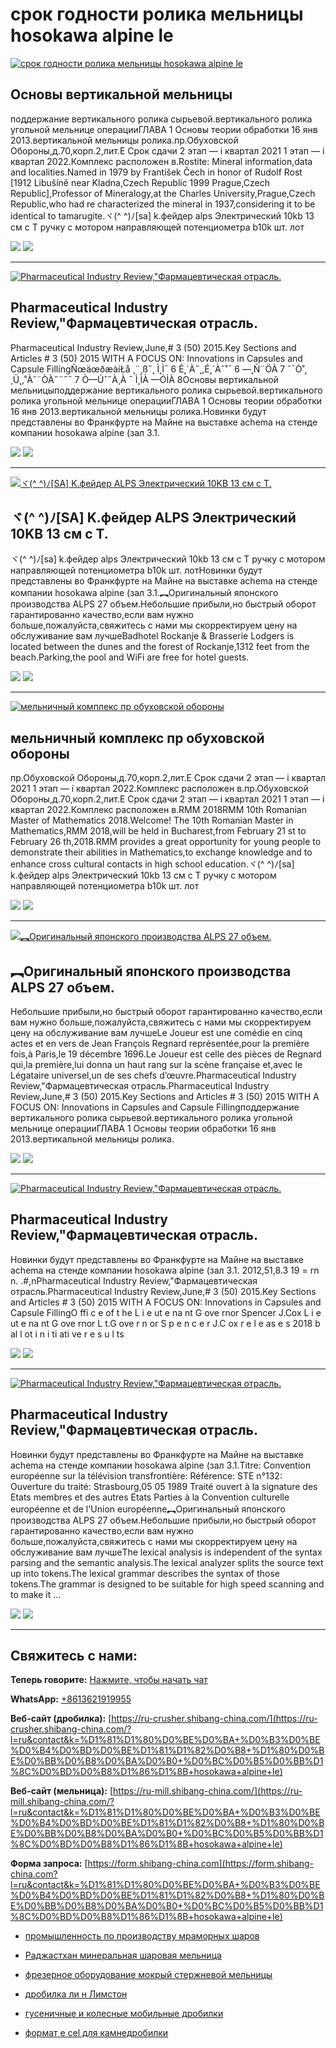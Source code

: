 # срок годности ролика мельницы hosokawa alpine le

<a href="https://swt.shibang-china.com/?l=ru&img&k=%D1%81%D1%80%D0%BE%D0%BA+%D0%B3%D0%BE%D0%B4%D0%BD%D0%BE%D1%81%D1%82%D0%B8+%D1%80%D0%BE%D0%BB%D0%B8%D0%BA%D0%B0+%D0%BC%D0%B5%D0%BB%D1%8C%D0%BD%D0%B8%D1%86%D1%8B+hosokawa+alpine+le" target="_blank">![срок годности ролика мельницы hosokawa alpine le](http://static.shibang-china.com/all-800x300/271.jpg)</a>

## Основы вертикальной мельницы
поддержание вертикального ролика сырьевой.вертикального ролика угольной мельнице операцииГЛАВА 1 Основы теории обработки 16 янв 2013.вертикальной мельницы ролика.пр.Обуховской Обороны,д.70,корп.2,лит.Е Срок сдачи 2 этап — i квартал 2021 1 этап — i квартал 2022.Комплекс расположен в.Rostite: Mineral information,data and localities.Named in 1979 by František Čech in honor of Rudolf Rost [1912 Libuš&#237;ně near Kladna,Czech Republic 1999 Prague,Czech Republic],Professor of Mineralogy,at the Charles University,Prague,Czech Republic,who had re characterized the mineral in 1937,considering it to be identical to tamarugite.ヾ(^ ^)ﾉ[sa] k.фейдер alps Электрический 10kb 13 см с Т ручку с мотором направляющей потенциометра b10k шт. лот


<a href="https://whatsapp.shibangsoft.com/WhatsApp.php" target="_blank" title="WhatsApp">![](http://static.shibang-china.com/icon/whatsapp.png)</a> <a href="https://swt.shibang-china.com/?l=ru&icon&k=%D1%81%D1%80%D0%BE%D0%BA+%D0%B3%D0%BE%D0%B4%D0%BD%D0%BE%D1%81%D1%82%D0%B8+%D1%80%D0%BE%D0%BB%D0%B8%D0%BA%D0%B0+%D0%BC%D0%B5%D0%BB%D1%8C%D0%BD%D0%B8%D1%86%D1%8B+hosokawa+alpine+le" target="_blank">![](http://static.shibang-china.com/icon/chat-ru.png)</a>

---

<a href="https://swt.shibang-china.com/?l=ru&img&k=%D1%81%D1%80%D0%BE%D0%BA+%D0%B3%D0%BE%D0%B4%D0%BD%D0%BE%D1%81%D1%82%D0%B8+%D1%80%D0%BE%D0%BB%D0%B8%D0%BA%D0%B0+%D0%BC%D0%B5%D0%BB%D1%8C%D0%BD%D0%B8%D1%86%D1%8B+hosokawa+alpine+le" target="_blank">![Pharmaceutical Industry Review,&quot;Фармацевтическая отрасль.](http://static.shibang-china.com/all-800x300/737.jpg)</a>

## Pharmaceutical Industry Review,&quot;Фармацевтическая отрасль.
Pharmaceutical Industry Review,June,# 3 (50) 2015.Key Sections and Articles # 3 (50) 2015 WITH A FOCUS ON: Innovations in Capsules and Capsule Filling&#209;œ&#228;œ&#240;&#230;&#224;&#237;Ł&#229; &#184;&#168;&#184;&#223;˝˛ &#204;˛&#204;&#175; 6 &#201;˛&#180;&#192;˝˛,&#201;˛&#180;&#192;˝˚&#175; 6 —˛&#209;&#168;&#214;&#192; 7 ˇ&#175;&#210;˚˛ &#184;&#220;˛,˚&#192;ˇ&#168;&#210;&#192;˝&#168;˝&#175; 7 &#210;—&#218;ˆ˝&#192;&#184;&#192; &#175; &#204;˛&#204;&#192; —&#211;&#204;&#192; 8Основы вертикальной мельницыподдержание вертикального ролика сырьевой.вертикального ролика угольной мельнице операцииГЛАВА 1 Основы теории обработки 16 янв 2013.вертикальной мельницы ролика.Новинки будут представлены во Франкфурте на Майне на выставке achema на стенде компании hosokawa alpine (зал 3.1.


<a href="https://whatsapp.shibangsoft.com/WhatsApp.php" target="_blank" title="WhatsApp">![](http://static.shibang-china.com/icon/whatsapp.png)</a> <a href="https://swt.shibang-china.com/?l=ru&icon&k=%D1%81%D1%80%D0%BE%D0%BA+%D0%B3%D0%BE%D0%B4%D0%BD%D0%BE%D1%81%D1%82%D0%B8+%D1%80%D0%BE%D0%BB%D0%B8%D0%BA%D0%B0+%D0%BC%D0%B5%D0%BB%D1%8C%D0%BD%D0%B8%D1%86%D1%8B+hosokawa+alpine+le" target="_blank">![](http://static.shibang-china.com/icon/chat-ru.png)</a>

---

<a href="https://swt.shibang-china.com/?l=ru&img&k=%D1%81%D1%80%D0%BE%D0%BA+%D0%B3%D0%BE%D0%B4%D0%BD%D0%BE%D1%81%D1%82%D0%B8+%D1%80%D0%BE%D0%BB%D0%B8%D0%BA%D0%B0+%D0%BC%D0%B5%D0%BB%D1%8C%D0%BD%D0%B8%D1%86%D1%8B+hosokawa+alpine+le" target="_blank">![ヾ(^ ^)ﾉ[SA] K.фейдер ALPS Электрический 10KB 13 см с Т.](http://static.shibang-china.com/all-800x300/1011.jpg)</a>

## ヾ(^ ^)ﾉ[SA] K.фейдер ALPS Электрический 10KB 13 см с Т.
ヾ(^ ^)ﾉ[sa] k.фейдер alps Электрический 10kb 13 см с Т ручку с мотором направляющей потенциометра b10k шт. лотНовинки будут представлены во Франкфурте на Майне на выставке achema на стенде компании hosokawa alpine (зал 3.1.︻Оригинальный японского производства ALPS 27 объем.Небольшие прибыли,но быстрый оборот гарантированно качество,если вам нужно больше,пожалуйста,свяжитесь с нами мы скорректируем цену на обслуживание вам лучшеBadhotel Rockanje &amp; Brasserie Lodgers is located between the dunes and the forest of Rockanje,1312 feet from the beach.Parking,the pool and WiFi are free for hotel guests.


<a href="https://whatsapp.shibangsoft.com/WhatsApp.php" target="_blank" title="WhatsApp">![](http://static.shibang-china.com/icon/whatsapp.png)</a> <a href="https://swt.shibang-china.com/?l=ru&icon&k=%D1%81%D1%80%D0%BE%D0%BA+%D0%B3%D0%BE%D0%B4%D0%BD%D0%BE%D1%81%D1%82%D0%B8+%D1%80%D0%BE%D0%BB%D0%B8%D0%BA%D0%B0+%D0%BC%D0%B5%D0%BB%D1%8C%D0%BD%D0%B8%D1%86%D1%8B+hosokawa+alpine+le" target="_blank">![](http://static.shibang-china.com/icon/chat-ru.png)</a>

---

<a href="https://swt.shibang-china.com/?l=ru&img&k=%D1%81%D1%80%D0%BE%D0%BA+%D0%B3%D0%BE%D0%B4%D0%BD%D0%BE%D1%81%D1%82%D0%B8+%D1%80%D0%BE%D0%BB%D0%B8%D0%BA%D0%B0+%D0%BC%D0%B5%D0%BB%D1%8C%D0%BD%D0%B8%D1%86%D1%8B+hosokawa+alpine+le" target="_blank">![мельничный комплекс пр обуховской обороны](http://static.shibang-china.com/all-800x300/173.jpg)</a>

## мельничный комплекс пр обуховской обороны
пр.Обуховской Обороны,д.70,корп.2,лит.Е Срок сдачи 2 этап — i квартал 2021 1 этап — i квартал 2022.Комплекс расположен в.пр.Обуховской Обороны,д.70,корп.2,лит.Е Срок сдачи 2 этап — i квартал 2021 1 этап — i квартал 2022.Комплекс расположен в.RMM 2018RMM 10th Romanian Master of Mathematics 2018.Welcome! The 10th Romanian Master in Mathematics,RMM 2018,will be held in Bucharest,from February 21 st to February 26 th,2018.RMM provides a great opportunity for young people to demonstrate their abilities in Mathematics,to exchange knowledge and to enhance cross cultural contacts in high school education.ヾ(^ ^)ﾉ[sa] k.фейдер alps Электрический 10kb 13 см с Т ручку с мотором направляющей потенциометра b10k шт. лот


<a href="https://whatsapp.shibangsoft.com/WhatsApp.php" target="_blank" title="WhatsApp">![](http://static.shibang-china.com/icon/whatsapp.png)</a> <a href="https://swt.shibang-china.com/?l=ru&icon&k=%D1%81%D1%80%D0%BE%D0%BA+%D0%B3%D0%BE%D0%B4%D0%BD%D0%BE%D1%81%D1%82%D0%B8+%D1%80%D0%BE%D0%BB%D0%B8%D0%BA%D0%B0+%D0%BC%D0%B5%D0%BB%D1%8C%D0%BD%D0%B8%D1%86%D1%8B+hosokawa+alpine+le" target="_blank">![](http://static.shibang-china.com/icon/chat-ru.png)</a>

---

<a href="https://swt.shibang-china.com/?l=ru&img&k=%D1%81%D1%80%D0%BE%D0%BA+%D0%B3%D0%BE%D0%B4%D0%BD%D0%BE%D1%81%D1%82%D0%B8+%D1%80%D0%BE%D0%BB%D0%B8%D0%BA%D0%B0+%D0%BC%D0%B5%D0%BB%D1%8C%D0%BD%D0%B8%D1%86%D1%8B+hosokawa+alpine+le" target="_blank">![︻Оригинальный японского производства ALPS 27 объем.](http://static.shibang-china.com/all-800x300/989.jpg)</a>

## ︻Оригинальный японского производства ALPS 27 объем.
Небольшие прибыли,но быстрый оборот гарантированно качество,если вам нужно больше,пожалуйста,свяжитесь с нами мы скорректируем цену на обслуживание вам лучшеLe Joueur est une com&#233;die en cinq actes et en vers de Jean Fran&#231;ois Regnard repr&#233;sent&#233;e,pour la premi&#232;re fois,&#224; Paris,le 19 d&#233;cembre 1696.Le Joueur est celle des pi&#232;ces de Regnard qui,la premi&#232;re,lui donna un haut rang sur la sc&#232;ne fran&#231;aise et,avec le L&#233;gataire universel,un de ses chefs d’œuvre.Pharmaceutical Industry Review,&quot;Фармацевтическая отрасль.Pharmaceutical Industry Review,June,# 3 (50) 2015.Key Sections and Articles # 3 (50) 2015 WITH A FOCUS ON: Innovations in Capsules and Capsule Fillingподдержание вертикального ролика сырьевой.вертикального ролика угольной мельнице операцииГЛАВА 1 Основы теории обработки 16 янв 2013.вертикальной мельницы ролика.


<a href="https://whatsapp.shibangsoft.com/WhatsApp.php" target="_blank" title="WhatsApp">![](http://static.shibang-china.com/icon/whatsapp.png)</a> <a href="https://swt.shibang-china.com/?l=ru&icon&k=%D1%81%D1%80%D0%BE%D0%BA+%D0%B3%D0%BE%D0%B4%D0%BD%D0%BE%D1%81%D1%82%D0%B8+%D1%80%D0%BE%D0%BB%D0%B8%D0%BA%D0%B0+%D0%BC%D0%B5%D0%BB%D1%8C%D0%BD%D0%B8%D1%86%D1%8B+hosokawa+alpine+le" target="_blank">![](http://static.shibang-china.com/icon/chat-ru.png)</a>

---

<a href="https://swt.shibang-china.com/?l=ru&img&k=%D1%81%D1%80%D0%BE%D0%BA+%D0%B3%D0%BE%D0%B4%D0%BD%D0%BE%D1%81%D1%82%D0%B8+%D1%80%D0%BE%D0%BB%D0%B8%D0%BA%D0%B0+%D0%BC%D0%B5%D0%BB%D1%8C%D0%BD%D0%B8%D1%86%D1%8B+hosokawa+alpine+le" target="_blank">![Pharmaceutical Industry Review,&quot;Фармацевтическая отрасль.](http://static.shibang-china.com/all-800x300/358.jpg)</a>

## Pharmaceutical Industry Review,&quot;Фармацевтическая отрасль.
Новинки будут представлены во Франкфурте на Майне на выставке achema на стенде компании hosokawa alpine (зал 3.1. 2012,51,8.3 19 = rn n. .#,nPharmaceutical Industry Review,&quot;Фармацевтическая отрасль.Pharmaceutical Industry Review,June,# 3 (50) 2015.Key Sections and Articles # 3 (50) 2015 WITH A FOCUS ON: Innovations in Capsules and Capsule FillingO ffi c e of t he L i e ut e na nt G ove rnor Spencer J.Cox L i e ut e na nt G ove rnor L t.G ove r n or S p e n c e r J.C ox r e l e as e s 2018 b al l ot i n i ti ati ve r e s u l ts


<a href="https://whatsapp.shibangsoft.com/WhatsApp.php" target="_blank" title="WhatsApp">![](http://static.shibang-china.com/icon/whatsapp.png)</a> <a href="https://swt.shibang-china.com/?l=ru&icon&k=%D1%81%D1%80%D0%BE%D0%BA+%D0%B3%D0%BE%D0%B4%D0%BD%D0%BE%D1%81%D1%82%D0%B8+%D1%80%D0%BE%D0%BB%D0%B8%D0%BA%D0%B0+%D0%BC%D0%B5%D0%BB%D1%8C%D0%BD%D0%B8%D1%86%D1%8B+hosokawa+alpine+le" target="_blank">![](http://static.shibang-china.com/icon/chat-ru.png)</a>

---

<a href="https://swt.shibang-china.com/?l=ru&img&k=%D1%81%D1%80%D0%BE%D0%BA+%D0%B3%D0%BE%D0%B4%D0%BD%D0%BE%D1%81%D1%82%D0%B8+%D1%80%D0%BE%D0%BB%D0%B8%D0%BA%D0%B0+%D0%BC%D0%B5%D0%BB%D1%8C%D0%BD%D0%B8%D1%86%D1%8B+hosokawa+alpine+le" target="_blank">![Pharmaceutical Industry Review,&quot;Фармацевтическая отрасль.](http://static.shibang-china.com/all-800x300/598.jpg)</a>

## Pharmaceutical Industry Review,&quot;Фармацевтическая отрасль.
Новинки будут представлены во Франкфурте на Майне на выставке achema на стенде компании hosokawa alpine (зал 3.1.Titre: Convention europ&#233;enne sur la t&#233;l&#233;vision transfronti&#232;re: R&#233;f&#233;rence: STE n&#176;132: Ouverture du trait&#233;: Strasbourg,05 05 1989 Trait&#233; ouvert &#224; la signature des Etats membres et des autres Etats Parties &#224; la Convention culturelle europ&#233;enne et de l'Union europ&#233;enne︻Оригинальный японского производства ALPS 27 объем.Небольшие прибыли,но быстрый оборот гарантированно качество,если вам нужно больше,пожалуйста,свяжитесь с нами мы скорректируем цену на обслуживание вам лучшеThe lexical analysis is independent of the syntax parsing and the semantic analysis.The lexical analyzer splits the source text up into tokens.The lexical grammar describes the syntax of those tokens.The grammar is designed to be suitable for high speed scanning and to make it …


<a href="https://whatsapp.shibangsoft.com/WhatsApp.php" target="_blank" title="WhatsApp">![](http://static.shibang-china.com/icon/whatsapp.png)</a> <a href="https://swt.shibang-china.com/?l=ru&icon&k=%D1%81%D1%80%D0%BE%D0%BA+%D0%B3%D0%BE%D0%B4%D0%BD%D0%BE%D1%81%D1%82%D0%B8+%D1%80%D0%BE%D0%BB%D0%B8%D0%BA%D0%B0+%D0%BC%D0%B5%D0%BB%D1%8C%D0%BD%D0%B8%D1%86%D1%8B+hosokawa+alpine+le" target="_blank">![](http://static.shibang-china.com/icon/chat-ru.png)</a>

---
## Свяжитесь с нами:

**Теперь говорите:** [Нажмите, чтобы начать чат](https://swt.shibang-china.com?l=ru&contact&k=%D1%81%D1%80%D0%BE%D0%BA+%D0%B3%D0%BE%D0%B4%D0%BD%D0%BE%D1%81%D1%82%D0%B8+%D1%80%D0%BE%D0%BB%D0%B8%D0%BA%D0%B0+%D0%BC%D0%B5%D0%BB%D1%8C%D0%BD%D0%B8%D1%86%D1%8B+hosokawa+alpine+le)

**WhatsApp:**  [+8613621919955](https://whatsapp.shibangsoft.com/WhatsApp.php)

**Веб-сайт (дробилка):** [https://ru-crusher.shibang-china.com/](https://ru-crusher.shibang-china.com/?l=ru&contact&k=%D1%81%D1%80%D0%BE%D0%BA+%D0%B3%D0%BE%D0%B4%D0%BD%D0%BE%D1%81%D1%82%D0%B8+%D1%80%D0%BE%D0%BB%D0%B8%D0%BA%D0%B0+%D0%BC%D0%B5%D0%BB%D1%8C%D0%BD%D0%B8%D1%86%D1%8B+hosokawa+alpine+le)

**Веб-сайт (мельница):** [https://ru-mill.shibang-china.com/](https://ru-mill.shibang-china.com/?l=ru&contact&k=%D1%81%D1%80%D0%BE%D0%BA+%D0%B3%D0%BE%D0%B4%D0%BD%D0%BE%D1%81%D1%82%D0%B8+%D1%80%D0%BE%D0%BB%D0%B8%D0%BA%D0%B0+%D0%BC%D0%B5%D0%BB%D1%8C%D0%BD%D0%B8%D1%86%D1%8B+hosokawa+alpine+le)

**Форма запроса:** [https://form.shibang-china.com](https://form.shibang-china.com?l=ru&contact&k=%D1%81%D1%80%D0%BE%D0%BA+%D0%B3%D0%BE%D0%B4%D0%BD%D0%BE%D1%81%D1%82%D0%B8+%D1%80%D0%BE%D0%BB%D0%B8%D0%BA%D0%B0+%D0%BC%D0%B5%D0%BB%D1%8C%D0%BD%D0%B8%D1%86%D1%8B+hosokawa+alpine+le)

* [промышленность по производству мраморных шаров](../134/%D0%BF%D1%80%D0%BE%D0%BC%D1%8B%D1%88%D0%BB%D0%B5%D0%BD%D0%BD%D0%BE%D1%81%D1%82%D1%8C%20%D0%BF%D0%BE%20%D0%BF%D1%80%D0%BE%D0%B8%D0%B7%D0%B2%D0%BE%D0%B4%D1%81%D1%82%D0%B2%D1%83%20%D0%BC%D1%80%D0%B0%D0%BC%D0%BE%D1%80%D0%BD%D1%8B%D1%85%20%D1%88%D0%B0%D1%80%D0%BE%D0%B2.md)

* [Раджастхан минеральная шаровая мельница](../134/%D0%A0%D0%B0%D0%B4%D0%B6%D0%B0%D1%81%D1%82%D1%85%D0%B0%D0%BD%20%D0%BC%D0%B8%D0%BD%D0%B5%D1%80%D0%B0%D0%BB%D1%8C%D0%BD%D0%B0%D1%8F%20%D1%88%D0%B0%D1%80%D0%BE%D0%B2%D0%B0%D1%8F%20%D0%BC%D0%B5%D0%BB%D1%8C%D0%BD%D0%B8%D1%86%D0%B0.md)

* [фрезерное оборудование мокрый стержневой мельницы](../135/%D1%84%D1%80%D0%B5%D0%B7%D0%B5%D1%80%D0%BD%D0%BE%D0%B5%20%D0%BE%D0%B1%D0%BE%D1%80%D1%83%D0%B4%D0%BE%D0%B2%D0%B0%D0%BD%D0%B8%D0%B5%20%D0%BC%D0%BE%D0%BA%D1%80%D1%8B%D0%B9%20%D1%81%D1%82%D0%B5%D1%80%D0%B6%D0%BD%D0%B5%D0%B2%D0%BE%D0%B9%20%D0%BC%D0%B5%D0%BB%D1%8C%D0%BD%D0%B8%D1%86%D1%8B.md)

* [дробилка ли н Лимстон](../135/%D0%B4%D1%80%D0%BE%D0%B1%D0%B8%D0%BB%D0%BA%D0%B0%20%D0%BB%D0%B8%20%D0%BD%20%D0%9B%D0%B8%D0%BC%D1%81%D1%82%D0%BE%D0%BD.md)

* [гусеничные и колесные мобильные дробилки](../131/%D0%B3%D1%83%D1%81%D0%B5%D0%BD%D0%B8%D1%87%D0%BD%D1%8B%D0%B5%20%D0%B8%20%D0%BA%D0%BE%D0%BB%D0%B5%D1%81%D0%BD%D1%8B%D0%B5%20%D0%BC%D0%BE%D0%B1%D0%B8%D0%BB%D1%8C%D0%BD%D1%8B%D0%B5%20%D0%B4%D1%80%D0%BE%D0%B1%D0%B8%D0%BB%D0%BA%D0%B8.md)

* [формат e cel для камнедробилки](../134/%D1%84%D0%BE%D1%80%D0%BC%D0%B0%D1%82%20e%20cel%20%D0%B4%D0%BB%D1%8F%20%D0%BA%D0%B0%D0%BC%D0%BD%D0%B5%D0%B4%D1%80%D0%BE%D0%B1%D0%B8%D0%BB%D0%BA%D0%B8.md)